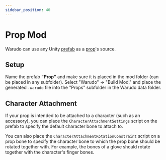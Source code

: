 ```yaml
---
sidebar_position: 40
---
```


# Prop Mod

Warudo can use any Unity [prefab](https://docs.unity3d.com/Manual/Prefabs.html) as a [prop](../assets/environment.md)'s source.

## Setup

Name the prefab **"Prop"** and make sure it is placed in the mod folder (can be placed in any subfolder). Select "Warudo" → "Build Mod," and place the generated `.warudo` file into the "Props" subfolder in the Warudo data folder.

## Character Attachment

If your prop is intended to be attached to a character (such as an accessory), you can place the `CharacterAttachmentSettings` script on the prefab to specify the default character bone to attach to.

You can also place the `CharacterAttachmentRotationConstraint` script on a prop bone to specify the character bone to which the prop bone should be rotated together with. For example, the bones of a glove should rotate together with the character's finger bones.
